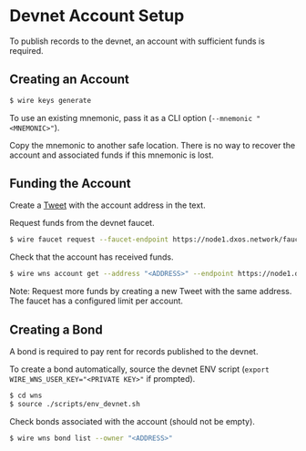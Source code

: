 # Devnet Account Setup

To publish records to the devnet, an account with sufficient funds is required.

## Creating an Account

```bash
$ wire keys generate
```

To use an existing mnemonic, pass it as a CLI option (`--mnemonic "<MNEMONIC>"`).

Copy the mnemonic to another safe location. There is no way to recover the account and associated funds if this mnemonic is lost.

## Funding the Account

Create a [Tweet](https://twitter.com/compose/tweet) with the account address in the text.

Request funds from the devnet faucet.


```bash
$ wire faucet request --faucet-endpoint https://node1.dxos.network/faucet/graphql --post-url "<Tweet URL>"
```

Check that the account has received funds.

```bash
$ wire wns account get --address "<ADDRESS>" --endpoint https://node1.dxos.network/wns/graphql
```

Note: Request more funds by creating a new Tweet with the same address. The faucet has a configured limit per account.

## Creating a Bond

A bond is required to pay rent for records published to the devnet.

To create a bond automatically, source the devnet ENV script (`export WIRE_WNS_USER_KEY="<PRIVATE KEY>"` if prompted).

```bash
$ cd wns
$ source ./scripts/env_devnet.sh
```

Check bonds associated with the account (should not be empty).

```bash
$ wire wns bond list --owner "<ADDRESS>"
```
